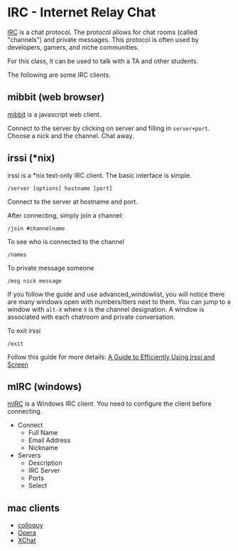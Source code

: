 # IRC - Internet Relay Chat

[IRC](http://en.wikipedia.org/wiki/Internet_Relay_Chat) is a chat protocol. The protocol allows for chat rooms (called "channels") and private messages. This protocol is often used by developers, gamers, and niche communities.

For this class, it can be used to talk with a TA and other students.

The following are some IRC clients.

## mibbit (web browser)

[mibbit](chat.mibbit.com) is a javascript web client.

Connect to the server by clicking on server and filling in `server+port`. Choose a nick and the channel. Chat away.

## irssi (\*nix)

irssi is a \*nix text-only IRC client. The basic interface is simple.

    /server [options] hostname [port]

Connect to the server at hostname and port.

After connecting, simply join a channel:

    /join #channelname

To see who is connected to the channel

    /names

To private message someone

    /msg nick message

If you follow the guide and use advanced\_windowlist, you will notice there are many windows open with numbers/tters next to them. You can jump to a window with `alt-X` where `X` is the channel designation. A window is associated with each chatroom and private conversation.

To exit irssi

    /exit

Follow this guide for more details: [A Guide to Efficiently Using Irssi and Screen](http://quadpoint.org/articles/irssi/)

## mIRC (windows)

[mIRC](http://www.mirc.com/) is a Windows IRC client. You need to configure the client before connecting.

  * Connect
    * Full Name
    * Email Address
    * Nickname
  * Servers
    * Description
    * IRC Server
    * Ports
    * Select

## mac clients

  * [colloquy](http://colloquy.info/)
  * [Opera](http://help.opera.com/Linux/10.63/en/chat.html)
  * [XChat](http://xchat.org/)
